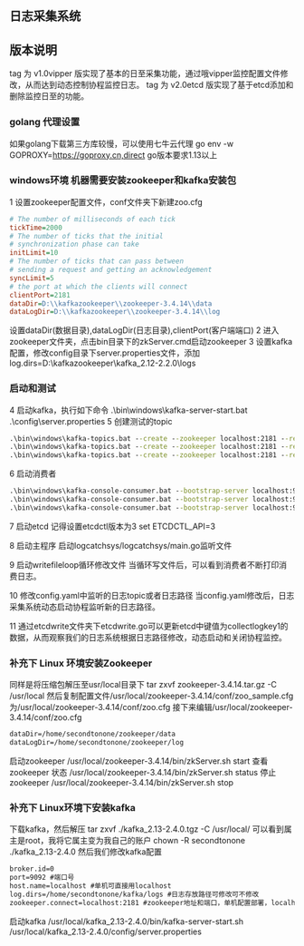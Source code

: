 ## 日志采集系统
## 版本说明
tag 为 v1.0vipper 版实现了基本的日至采集功能，通过哦vipper监控配置文件修改，从而达到动态控制协程监控日志。
tag 为 v2.0etcd 版实现了基于etcd添加和删除监控日至的功能。
### golang 代理设置
如果golang下载第三方库较慢，可以使用七牛云代理
go env -w GOPROXY=https://goproxy.cn,direct
go版本要求1.13以上

### windows环境 机器需要安装zookeeper和kafka安装包
1 设置zookeeper配置文件，conf文件夹下新建zoo.cfg
``` cfg
# The number of milliseconds of each tick
tickTime=2000
# The number of ticks that the initial 
# synchronization phase can take
initLimit=10
# The number of ticks that can pass between 
# sending a request and getting an acknowledgement
syncLimit=5
# the port at which the clients will connect
clientPort=2181
dataDir=D:\\kafkazookeeper\\zookeeper-3.4.14\\data
dataLogDir=D:\\kafkazookeeper\\zookeeper-3.4.14\\log
```
设置dataDir(数据目录),dataLogDir(日志目录),clientPort(客户端端口)
2 进入zookeeper文件夹，点击bin目录下的zkServer.cmd启动zookeeper
3 设置kafka配置，修改config目录下server.properties文件，添加
log.dirs=D:\\kafkazookeeper\\kafka_2.12-2.2.0\\logs

### 启动和测试
4 启动kafka，执行如下命令
.\bin\windows\kafka-server-start.bat .\config\server.properties
5 创建测试的topic
``` cmd
.\bin\windows\kafka-topics.bat --create --zookeeper localhost:2181 --replication-factor 1 --partitions 16 --topic logdir1
.\bin\windows\kafka-topics.bat --create --zookeeper localhost:2181 --replication-factor 1 --partitions 16 --topic logdir2
.\bin\windows\kafka-topics.bat --create --zookeeper localhost:2181 --replication-factor 1 --partitions 16 --topic logdir3
```
6 启动消费者
``` cmd
.\bin\windows\kafka-console-consumer.bat --bootstrap-server localhost:9092 --topic logdir1 --from-beginning
.\bin\windows\kafka-console-consumer.bat --bootstrap-server localhost:9092 --topic logdir2 --from-beginning
.\bin\windows\kafka-console-consumer.bat --bootstrap-server localhost:9092 --topic logdir3 --from-beginning
```
7 启动etcd
记得设置etcdctl版本为3  set ETCDCTL_API=3

8 启动主程序
启动logcatchsys/logcatchsys/main.go监听文件

9 启动writefileloop循环修改文件
当循环写文件后，可以看到消费者不断打印消费日志。

10 修改config.yaml中监听的日志topic或者日志路径
当config.yaml修改后，日志采集系统动态启动协程监听新的日志路径。

11 通过etcdwrite文件夹下etcdwrite.go可以更新etcd中键值为collectlogkey1的数据，从而观察我们的日志系统根据日志路径修改，动态启动和关闭协程监控。


### 补充下 Linux 环境安装Zookeeper
同样是将压缩包解压至usr/local目录下
tar zxvf zookeeper-3.4.14.tar.gz -C /usr/local
然后复制配置文件/usr/local/zookeeper-3.4.14/conf/zoo_sample.cfg为/usr/local/zookeeper-3.4.14/conf/zoo.cfg
接下来编辑/usr/local/zookeeper-3.4.14/conf/zoo.cfg
``` cmd
dataDir=/home/secondtonone/zookeeper/data
dataLogDir=/home/secondtonone/zookeeper/log
```
启动zookeeper
/usr/local/zookeeper-3.4.14/bin/zkServer.sh start
查看zookeeper 状态
/usr/local/zookeeper-3.4.14/bin/zkServer.sh status
停止zookeeper 
/usr/local/zookeeper-3.4.14/bin/zkServer.sh stop
### 补充下 Linux环境下安装kafka
下载kafka，然后解压
tar zxvf ./kafka_2.13-2.4.0.tgz  -C /usr/local/
可以看到属主是root，我将它属主变为我自己的账户
chown -R secondtonone ./kafka_2.13-2.4.0
然后我们修改kafka配置
``` cmd
broker.id=0 
port=9092 #端口号 
host.name=localhost #单机可直接用localhost
log.dirs=/home/secondtonone/kafka/logs #日志存放路径可修改可不修改
zookeeper.connect=localhost:2181 #zookeeper地址和端口，单机配置部署，localhost:2181 
```
启动kafka
/usr/local/kafka_2.13-2.4.0/bin/kafka-server-start.sh  /usr/local/kafka_2.13-2.4.0/config/server.properties




